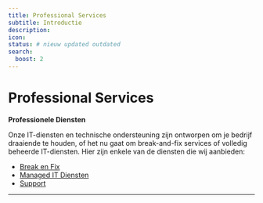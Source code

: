 ```yaml
---
title: Professional Services
subtitle: Introductie 
description: 
icon: 
status: # nieuw updated outdated
search:
  boost: 2 
---
```


# Professional Services

**Professionele Diensten**

Onze IT-diensten en technische ondersteuning zijn ontworpen om je bedrijf draaiende te houden, of het nu gaat om break-and-fix services of volledig beheerde IT-diensten. Hier zijn enkele van de diensten die wij aanbieden:

- [Break en Fix](/docs/Professional%20Services/Break%20en%20Fix/)
- [Managed IT Diensten](/docs/Professional%20Services/Managed%20IT/)
- [Support](/docs/Professional%20Services/Support/)

---
